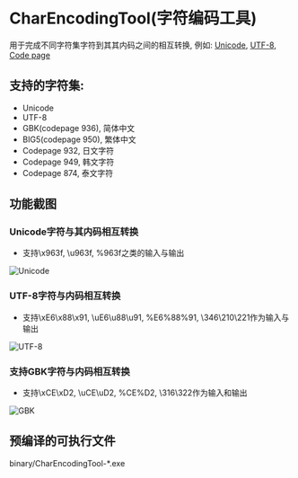 # CharEncodingTool(字符编码工具)

用于完成不同字符集字符到其其内码之间的相互转换, 例如: [Unicode](https://en.wikipedia.org/wiki/Unicode), [UTF-8](https://en.wikipedia.org/wiki/UTF-8), [Code page](https://en.wikipedia.org/wiki/Code_page)

## 支持的字符集:
* Unicode
* UTF-8
* GBK(codepage 936), 简体中文
* BIG5(codepage 950), 繁体中文
* Codepage 932, 日文字符
* Codepage 949, 韩文字符
* Codepage 874, 泰文字符

## 功能截图
### Unicode字符与其内码相互转换
* 支持\x963f, \u963f, %963f之类的输入与输出

![Unicode](https://gitee.com/hawk/CharEncodingTool/raw/master/images/unicode.gif)

### UTF-8字符与内码相互转换
* 支持\xE6\x88\x91, \uE6\u88\u91, %E6%88%91, \346\210\221作为输入与输出

![UTF-8](https://gitee.com/hawk/CharEncodingTool/raw/master/images/utf8.gif)

### 支持GBK字符与内码相互转换
* 支持\xCE\xD2, \uCE\uD2, %CE%D2, \316\322作为输入和输出

![GBK](https://gitee.com/hawk/CharEncodingTool/raw/master/images/gbk.gif)

## 预编译的可执行文件
binary/CharEncodingTool-*.exe
